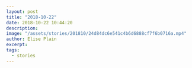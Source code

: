 ```yaml
---
layout: post
title: "2018-10-22"
date: 2018-10-22 10:44:20
description: 
image: "/assets/stories/201810/24d84dc6e541c4b6d6888cf7f6b0716a.mp4"
author: Elise Plain
excerpt: 
tags: 
  - stories
---
```



<p></p>
